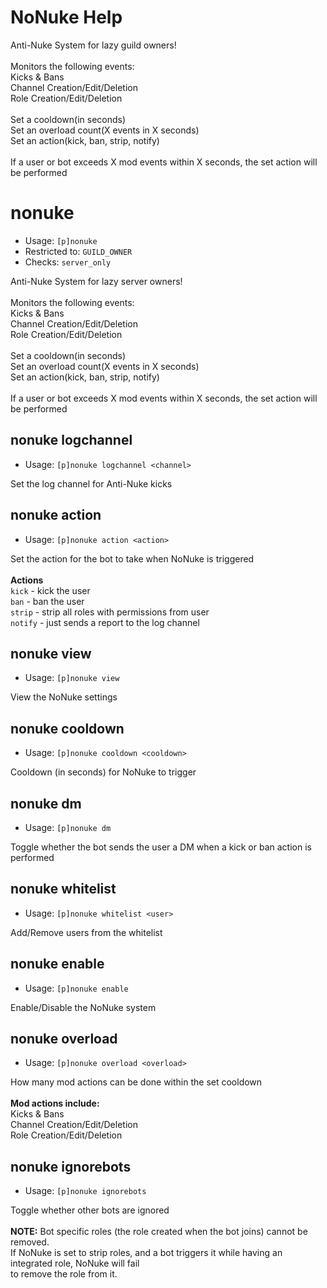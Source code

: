 # NoNuke Help

Anti-Nuke System for lazy guild owners!<br/><br/>Monitors the following events:<br/>Kicks & Bans<br/>Channel Creation/Edit/Deletion<br/>Role Creation/Edit/Deletion<br/><br/>Set a cooldown(in seconds)<br/>Set an overload count(X events in X seconds)<br/>Set an action(kick, ban, strip, notify)<br/><br/>If a user or bot exceeds X mod events within X seconds, the set action will be performed

# nonuke
 - Usage: `[p]nonuke `
 - Restricted to: `GUILD_OWNER`
 - Checks: `server_only`

Anti-Nuke System for lazy server owners!<br/><br/>Monitors the following events:<br/>Kicks & Bans<br/>Channel Creation/Edit/Deletion<br/>Role Creation/Edit/Deletion<br/><br/>Set a cooldown(in seconds)<br/>Set an overload count(X events in X seconds)<br/>Set an action(kick, ban, strip, notify)<br/><br/>If a user or bot exceeds X mod events within X seconds, the set action will be performed

## nonuke logchannel
 - Usage: `[p]nonuke logchannel <channel> `

Set the log channel for Anti-Nuke kicks

## nonuke action
 - Usage: `[p]nonuke action <action> `

Set the action for the bot to take when NoNuke is triggered<br/><br/>**Actions**<br/>`kick` - kick the user<br/>`ban` - ban the user<br/>`strip` - strip all roles with permissions from user<br/>`notify` - just sends a report to the log channel

## nonuke view
 - Usage: `[p]nonuke view `

View the NoNuke settings

## nonuke cooldown
 - Usage: `[p]nonuke cooldown <cooldown> `

Cooldown (in seconds) for NoNuke to trigger

## nonuke dm
 - Usage: `[p]nonuke dm `

Toggle whether the bot sends the user a DM when a kick or ban action is performed

## nonuke whitelist
 - Usage: `[p]nonuke whitelist <user> `

Add/Remove users from the whitelist

## nonuke enable
 - Usage: `[p]nonuke enable `

Enable/Disable the NoNuke system

## nonuke overload
 - Usage: `[p]nonuke overload <overload> `

How many mod actions can be done within the set cooldown<br/><br/>**Mod actions include:**<br/>Kicks & Bans<br/>Channel Creation/Edit/Deletion<br/>Role Creation/Edit/Deletion

## nonuke ignorebots
 - Usage: `[p]nonuke ignorebots `

Toggle whether other bots are ignored<br/><br/>**NOTE:** Bot specific roles (the role created when the bot joins) cannot be removed.<br/>If NoNuke is set to strip roles, and a bot triggers it while having an integrated role, NoNuke will fail<br/>to remove the role from it.


